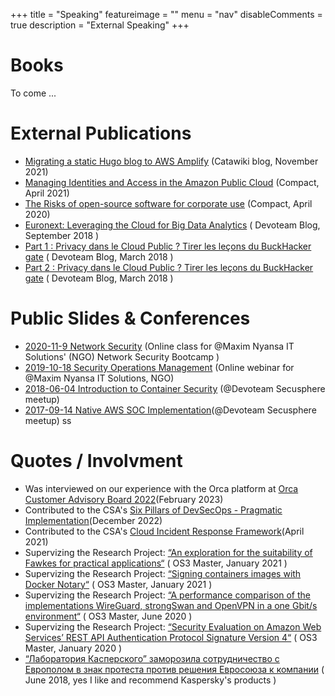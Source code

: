 +++
title = "Speaking"
featureimage = ""
menu = "nav"
disableComments = true
description = "External Speaking"
+++

# Books

To come ...

# External Publications

- [Migrating a static Hugo blog to AWS Amplify](https://dev.to/catawiki/migrating-a-static-hugo-blog-to-aws-amplify-2nnb#fn6) (Catawiki blog, November 2021)
- [Managing Identities and Access in the Amazon Public Cloud](https://www.compact.nl/articles/managing-identities-and-access-in-the-amazon-public-cloud/) (Compact, April 2021)
- [The Risks of open-source software for corporate use](https://www.compact.nl/articles/the-risks-of-open-source-software-for-corporate-use/) (Compact, April 2020)
- [Euronext: Leveraging the Cloud for Big Data Analytics](https://www.devoteam.com/newsroom/leveraging-cloud-big-data-analytics-rex-form-euronext/) ( Devoteam Blog, September 2018 )
- [Part 1 : Privacy dans le Cloud Public ? Tirer les leçons du BuckHacker gate](https://france.devoteam.com/newsroom/part-1-privacy-dans-le-cloud-public-tirer-les-lecons-du-buckhacker-gate-2/) ( Devoteam Blog, March 2018 )
- [Part 2 : Privacy dans le Cloud Public ? Tirer les leçons du BuckHacker gate](https://france.devoteam.com/newsroom/part-2-privacy-dans-le-cloud-public-tirer-les-lecons-du-buckhacker-gate/) ( Devoteam Blog, March 2018 )

# Public Slides & Conferences

- [2020-11-9 Network Security](https://github.com/ArisBee/meetups/blob/master/2020-11-9%20Network%20Security.pdf) (Online class for @Maxim Nyansa IT Solutions' (NGO) Network Security Bootcamp )
- [2019-10-18 Security Operations Management](https://github.com/ArisBee/meetups/blob/master/2019-10-18%20Security%20Operations%20Management.pdf) (Online webinar for @Maxim Nyansa IT Solutions, NGO)
- [2018-06-04 Introduction to Container Security](https://github.com/ArisBee/meetups/blob/master/2018-06-04%20Introduction%20to%20Container%20Security.pdf) (@Devoteam Secusphere meetup)
- [2017-09-14 Native AWS SOC Implementation](https://github.com/ArisBee/meetups/blob/master/2017-09-14%20Native%20AWS%20SOC%20Implementation.pdf)(@Devoteam Secusphere meetup)
  ss

# Quotes / Involvment

- Was interviewed on our experience with the Orca platform at [Orca Customer Advisory Board 2022](https://orca.security/resources/case-studies/catawiki-testimonial/)(February 2023)
- Contributed to the CSA's [Six Pillars of DevSecOps - Pragmatic Implementation](https://cloudsecurityalliance.org/artifacts/six-pillars-devsecops-pragmatic-implementation)(December 2022)
- Contributed to the CSA's [Cloud Incident Response Framework](https://cloudsecurityalliance.org/artifacts/cloud-incident-response-framework/)(April 2021)
- Supervizing the Research Project: [“An exploration for the suitability of Fawkes for practical applications“](https://rp.os3.nl/2020-2021/p56/presentation.pdf) ( OS3 Master, January 2021 )
- Supervizing the Research Project: [“Signing containers images with Docker Notary“](https://rp.os3.nl/2020-2021/p34/presentation.pdf) ( OS3 Master, January 2021 )
- Supervizing the Research Project: [“A performance comparison of the implementations WireGuard, strongSwan and OpenVPN in a one Gbit/s environment“](https://rp.os3.nl/2019-2020/p71/presentation.pdf) ( OS3 Master, June 2020 )
- Supervizing the Research Project: [“Security Evaluation on Amazon Web Services’ REST API Authentication Protocol Signature Version 4“](https://rp.os3.nl/2019-2020/p65/presentation.pdf) ( OS3 Master, January 2020 )
- [“Лаборатория Касперского” заморозила сотрудничество с Европолом в знак протеста против решения Евросоюза к компании](https://ekozlov.ru/2018/06/laboratorija-kasperskogo-zamorozila-sotrudnichestvo-s-evropolom-v-znak-protesta-protiv-reshenija-evrosojuza-k-kompanii/) ( June 2018, yes I like and recommend Kaspersky's products )
